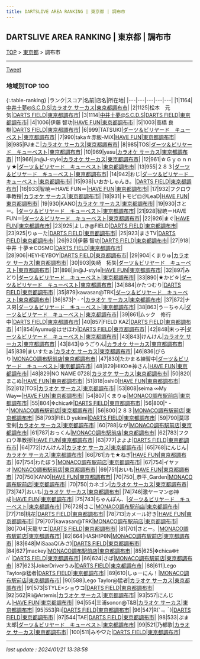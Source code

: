 ```yaml
---
title: DARTSLIVE AREA RANKING | 東京都 | 調布市
---
```

## DARTSLIVE AREA RANKING | 東京都 | 調布市

[TOP](/darts/rank/) > [東京都](/darts/rank/東京都/) > 調布市

___

<a href="https://twitter.com/share?ref_src=twsrc%5Etfw" data-text="DARTSLIVE AREA RANKING | 東京都調布市" class="twitter-share-button" data-via="DARTSLIVE" data-hashtags="DARTSLIVE" data-related="DARTSLIVE" data-show-count="false">Tweet</a>

### 地域別TOP 100

{:.table-ranking}
|ランク|スコア|名前|店名|所在地|
|---|---|---|---|---|
|1|1164|中井十夢@S.C.D.S|<a href="https://search.dartslive.com/jp/shop/7419993728dc20080d9b047a20a7ba1e">カラオケ サーカス</a>|<a href="/darts/rank/東京都/調布市">東京都調布市</a>|
|2|1125|松本　元気|<a href="https://search.dartslive.com/jp/shop/edbdca9743c1c7600d9b047a20a7ba1e">DARTS FIELD</a>|<a href="/darts/rank/東京都/調布市">東京都調布市</a>|
|3|1114|中井十夢@S.C.D.S|<a href="https://search.dartslive.com/jp/shop/edbdca9743c1c7600d9b047a20a7ba1e">DARTS FIELD</a>|<a href="/darts/rank/東京都/調布市">東京都調布市</a>|
|4|1006|伊藤 智功|<a href="https://search.dartslive.com/jp/shop/dff93e7800a9efcf0d9b047a20a7ba1e">HAVE FUN</a>|<a href="/darts/rank/東京都/調布市">東京都調布市</a>|
|5|1003|高橋 良樹|<a href="https://search.dartslive.com/jp/shop/edbdca9743c1c7600d9b047a20a7ba1e">DARTS FIELD</a>|<a href="/darts/rank/東京都/調布市">東京都調布市</a>|
|6|999|TATSUKI|<a href="https://search.dartslive.com/jp/shop/1aa4c28242c1b0cf0d9b047a20a7ba1e">ダーツ＆ビリヤード　キューベスト</a>|<a href="/darts/rank/東京都/調布市">東京都調布市</a>|
|7|990|taka☆赤飯-MiX|<a href="https://search.dartslive.com/jp/shop/dff93e7800a9efcf0d9b047a20a7ba1e">HAVE FUN</a>|<a href="/darts/rank/東京都/調布市">東京都調布市</a>|
|8|985|PJまこ|<a href="https://search.dartslive.com/jp/shop/7419993728dc20080d9b047a20a7ba1e">カラオケ サーカス</a>|<a href="/darts/rank/東京都/調布市">東京都調布市</a>|
|8|985|TOS|<a href="https://search.dartslive.com/jp/shop/1aa4c28242c1b0cf0d9b047a20a7ba1e">ダーツ＆ビリヤード　キューベスト</a>|<a href="/darts/rank/東京都/調布市">東京都調布市</a>|
|10|969|yasu|<a href="https://search.dartslive.com/jp/shop/7419993728dc20080d9b047a20a7ba1e">カラオケ サーカス</a>|<a href="/darts/rank/東京都/調布市">東京都調布市</a>|
|11|966|jin@J-style|<a href="https://search.dartslive.com/jp/shop/7419993728dc20080d9b047a20a7ba1e">カラオケ サーカス</a>|<a href="/darts/rank/東京都/調布市">東京都調布市</a>|
|12|961|☆Ｇｙｏｎｎｙ★|<a href="https://search.dartslive.com/jp/shop/1aa4c28242c1b0cf0d9b047a20a7ba1e">ダーツ＆ビリヤード　キューベスト</a>|<a href="/darts/rank/東京都/調布市">東京都調布市</a>|
|13|955|２８３|<a href="https://search.dartslive.com/jp/shop/1aa4c28242c1b0cf0d9b047a20a7ba1e">ダーツ＆ビリヤード　キューベスト</a>|<a href="/darts/rank/東京都/調布市">東京都調布市</a>|
|14|942|おじ|<a href="https://search.dartslive.com/jp/shop/1aa4c28242c1b0cf0d9b047a20a7ba1e">ダーツ＆ビリヤード　キューベスト</a>|<a href="/darts/rank/東京都/調布市">東京都調布市</a>|
|15|938|いおかしゅんき。|<a href="https://search.dartslive.com/jp/shop/edbdca9743c1c7600d9b047a20a7ba1e">DARTS FIELD</a>|<a href="/darts/rank/東京都/調布市">東京都調布市</a>|
|16|933|智暁＝HAVE FUN＝|<a href="https://search.dartslive.com/jp/shop/dff93e7800a9efcf0d9b047a20a7ba1e">HAVE FUN</a>|<a href="/darts/rank/東京都/調布市">東京都調布市</a>|
|17|932|フクロウ準教授|<a href="https://search.dartslive.com/jp/shop/7419993728dc20080d9b047a20a7ba1e">カラオケ サーカス</a>|<a href="/darts/rank/東京都/調布市">東京都調布市</a>|
|18|931|トモピロ＠LeaD|<a href="https://search.dartslive.com/jp/shop/dff93e7800a9efcf0d9b047a20a7ba1e">HAVE FUN</a>|<a href="/darts/rank/東京都/調布市">東京都調布市</a>|
|19|930|KANO|<a href="https://search.dartslive.com/jp/shop/7419993728dc20080d9b047a20a7ba1e">カラオケ サーカス</a>|<a href="/darts/rank/東京都/調布市">東京都調布市</a>|
|19|930|さとー。|<a href="https://search.dartslive.com/jp/shop/1aa4c28242c1b0cf0d9b047a20a7ba1e">ダーツ＆ビリヤード　キューベスト</a>|<a href="/darts/rank/東京都/調布市">東京都調布市</a>|
|21|928|智暁＝HAVE FUN＝|<a href="https://search.dartslive.com/jp/shop/1aa4c28242c1b0cf0d9b047a20a7ba1e">ダーツ＆ビリヤード　キューベスト</a>|<a href="/darts/rank/東京都/調布市">東京都調布市</a>|
|22|926|まぐ|<a href="https://search.dartslive.com/jp/shop/dff93e7800a9efcf0d9b047a20a7ba1e">HAVE FUN</a>|<a href="/darts/rank/東京都/調布市">東京都調布市</a>|
|23|925|よしき@FIELD|<a href="https://search.dartslive.com/jp/shop/edbdca9743c1c7600d9b047a20a7ba1e">DARTS FIELD</a>|<a href="/darts/rank/東京都/調布市">東京都調布市</a>|
|23|925|りゅーた|<a href="https://search.dartslive.com/jp/shop/edbdca9743c1c7600d9b047a20a7ba1e">DARTS FIELD</a>|<a href="/darts/rank/東京都/調布市">東京都調布市</a>|
|25|923|まさTV|<a href="https://search.dartslive.com/jp/shop/edbdca9743c1c7600d9b047a20a7ba1e">DARTS FIELD</a>|<a href="/darts/rank/東京都/調布市">東京都調布市</a>|
|26|920|伊藤 智功|<a href="https://search.dartslive.com/jp/shop/edbdca9743c1c7600d9b047a20a7ba1e">DARTS FIELD</a>|<a href="/darts/rank/東京都/調布市">東京都調布市</a>|
|27|918|中井 十夢☆COSMO|<a href="https://search.dartslive.com/jp/shop/edbdca9743c1c7600d9b047a20a7ba1e">DARTS FIELD</a>|<a href="/darts/rank/東京都/調布市">東京都調布市</a>|
|28|906|HEYHEYBOY|<a href="https://search.dartslive.com/jp/shop/edbdca9743c1c7600d9b047a20a7ba1e">DARTS FIELD</a>|<a href="/darts/rank/東京都/調布市">東京都調布市</a>|
|29|904|くまりゅ|<a href="https://search.dartslive.com/jp/shop/7419993728dc20080d9b047a20a7ba1e">カラオケ サーカス</a>|<a href="/darts/rank/東京都/調布市">東京都調布市</a>|
|30|903|矢崎　拓矢|<a href="https://search.dartslive.com/jp/shop/1aa4c28242c1b0cf0d9b047a20a7ba1e">ダーツ＆ビリヤード　キューベスト</a>|<a href="/darts/rank/東京都/調布市">東京都調布市</a>|
|31|898|jin@J-style|<a href="https://search.dartslive.com/jp/shop/dff93e7800a9efcf0d9b047a20a7ba1e">HAVE FUN</a>|<a href="/darts/rank/東京都/調布市">東京都調布市</a>|
|32|897|みどり|<a href="https://search.dartslive.com/jp/shop/1aa4c28242c1b0cf0d9b047a20a7ba1e">ダーツ＆ビリヤード　キューベスト</a>|<a href="/darts/rank/東京都/調布市">東京都調布市</a>|
|33|890|★かど☆|<a href="https://search.dartslive.com/jp/shop/1aa4c28242c1b0cf0d9b047a20a7ba1e">ダーツ＆ビリヤード　キューベスト</a>|<a href="/darts/rank/東京都/調布市">東京都調布市</a>|
|34|884|かたつむり|<a href="https://search.dartslive.com/jp/shop/edbdca9743c1c7600d9b047a20a7ba1e">DARTS FIELD</a>|<a href="/darts/rank/東京都/調布市">東京都調布市</a>|
|35|879|kawasan@TRK|<a href="https://search.dartslive.com/jp/shop/1aa4c28242c1b0cf0d9b047a20a7ba1e">ダーツ＆ビリヤード　キューベスト</a>|<a href="/darts/rank/東京都/調布市">東京都調布市</a>|
|36|873|^ - ^|<a href="https://search.dartslive.com/jp/shop/7419993728dc20080d9b047a20a7ba1e">カラオケ サーカス</a>|<a href="/darts/rank/東京都/調布市">東京都調布市</a>|
|37|872|ナス男|<a href="https://search.dartslive.com/jp/shop/1aa4c28242c1b0cf0d9b047a20a7ba1e">ダーツ＆ビリヤード　キューベスト</a>|<a href="/darts/rank/東京都/調布市">東京都調布市</a>|
|38|863|うーちゃん|<a href="https://search.dartslive.com/jp/shop/1aa4c28242c1b0cf0d9b047a20a7ba1e">ダーツ＆ビリヤード　キューベスト</a>|<a href="/darts/rank/東京都/調布市">東京都調布市</a>|
|39|861|ムック　修行中|<a href="https://search.dartslive.com/jp/shop/edbdca9743c1c7600d9b047a20a7ba1e">DARTS FIELD</a>|<a href="/darts/rank/東京都/調布市">東京都調布市</a>|
|40|857|FIELD KAZ|<a href="https://search.dartslive.com/jp/shop/edbdca9743c1c7600d9b047a20a7ba1e">DARTS FIELD</a>|<a href="/darts/rank/東京都/調布市">東京都調布市</a>|
|41|854|Ayumu@はせほわ|<a href="https://search.dartslive.com/jp/shop/edbdca9743c1c7600d9b047a20a7ba1e">DARTS FIELD</a>|<a href="/darts/rank/東京都/調布市">東京都調布市</a>|
|42|848|末っ子|<a href="https://search.dartslive.com/jp/shop/1aa4c28242c1b0cf0d9b047a20a7ba1e">ダーツ＆ビリヤード　キューベスト</a>|<a href="/darts/rank/東京都/調布市">東京都調布市</a>|
|43|843|けんけん|<a href="https://search.dartslive.com/jp/shop/7419993728dc20080d9b047a20a7ba1e">カラオケ サーカス</a>|<a href="/darts/rank/東京都/調布市">東京都調布市</a>|
|43|843|ゆうごりん|<a href="https://search.dartslive.com/jp/shop/7419993728dc20080d9b047a20a7ba1e">カラオケ サーカス</a>|<a href="/darts/rank/東京都/調布市">東京都調布市</a>|
|45|839|まいすたぁ|<a href="https://search.dartslive.com/jp/shop/7419993728dc20080d9b047a20a7ba1e">カラオケ サーカス</a>|<a href="/darts/rank/東京都/調布市">東京都調布市</a>|
|46|836|ぴらり|<a href="https://search.dartslive.com/jp/shop/9ef23733fd3ee8430d9b047a20a7ba1e">MONACO調布駅前店</a>|<a href="/darts/rank/東京都/調布市">東京都調布市</a>|
|47|830|たかまる練習中|<a href="https://search.dartslive.com/jp/shop/1aa4c28242c1b0cf0d9b047a20a7ba1e">ダーツ＆ビリヤード　キューベスト</a>|<a href="/darts/rank/東京都/調布市">東京都調布市</a>|
|48|829|HIKO✵神さん|<a href="https://search.dartslive.com/jp/shop/dff93e7800a9efcf0d9b047a20a7ba1e">HAVE FUN</a>|<a href="/darts/rank/東京都/調布市">東京都調布市</a>|
|48|829|NO NAME 0728|<a href="https://search.dartslive.com/jp/shop/7419993728dc20080d9b047a20a7ba1e">カラオケ サーカス</a>|<a href="/darts/rank/東京都/調布市">東京都調布市</a>|
|50|820|まこぬ|<a href="https://search.dartslive.com/jp/shop/dff93e7800a9efcf0d9b047a20a7ba1e">HAVE FUN</a>|<a href="/darts/rank/東京都/調布市">東京都調布市</a>|
|51|818|oshi0|<a href="https://search.dartslive.com/jp/shop/dff93e7800a9efcf0d9b047a20a7ba1e">HAVE FUN</a>|<a href="/darts/rank/東京都/調布市">東京都調布市</a>|
|52|812|TOS|<a href="https://search.dartslive.com/jp/shop/7419993728dc20080d9b047a20a7ba1e">カラオケ サーカス</a>|<a href="/darts/rank/東京都/調布市">東京都調布市</a>|
|53|808|seima ∞My Way∞|<a href="https://search.dartslive.com/jp/shop/dff93e7800a9efcf0d9b047a20a7ba1e">HAVE FUN</a>|<a href="/darts/rank/東京都/調布市">東京都調布市</a>|
|54|807|くまりゅ|<a href="https://search.dartslive.com/jp/shop/9ef23733fd3ee8430d9b047a20a7ba1e">MONACO調布駅前店</a>|<a href="/darts/rank/東京都/調布市">東京都調布市</a>|
|55|804|✼chica✼|<a href="https://search.dartslive.com/jp/shop/edbdca9743c1c7600d9b047a20a7ba1e">DARTS FIELD</a>|<a href="/darts/rank/東京都/調布市">東京都調布市</a>|
|56|800|^ - ^|<a href="https://search.dartslive.com/jp/shop/9ef23733fd3ee8430d9b047a20a7ba1e">MONACO調布駅前店</a>|<a href="/darts/rank/東京都/調布市">東京都調布市</a>|
|56|800|２８３|<a href="https://search.dartslive.com/jp/shop/9ef23733fd3ee8430d9b047a20a7ba1e">MONACO調布駅前店</a>|<a href="/darts/rank/東京都/調布市">東京都調布市</a>|
|58|793|FIELD yukimi|<a href="https://search.dartslive.com/jp/shop/edbdca9743c1c7600d9b047a20a7ba1e">DARTS FIELD</a>|<a href="/darts/rank/東京都/調布市">東京都調布市</a>|
|59|790|莫耶宝剣|<a href="https://search.dartslive.com/jp/shop/7419993728dc20080d9b047a20a7ba1e">カラオケ サーカス</a>|<a href="/darts/rank/東京都/調布市">東京都調布市</a>|
|60|788|なが|<a href="https://search.dartslive.com/jp/shop/9ef23733fd3ee8430d9b047a20a7ba1e">MONACO調布駅前店</a>|<a href="/darts/rank/東京都/調布市">東京都調布市</a>|
|61|787|おっくん|<a href="https://search.dartslive.com/jp/shop/9ef23733fd3ee8430d9b047a20a7ba1e">MONACO調布駅前店</a>|<a href="/darts/rank/東京都/調布市">東京都調布市</a>|
|62|783|フクロウ準教授|<a href="https://search.dartslive.com/jp/shop/dff93e7800a9efcf0d9b047a20a7ba1e">HAVE FUN</a>|<a href="/darts/rank/東京都/調布市">東京都調布市</a>|
|63|777|よよよ|<a href="https://search.dartslive.com/jp/shop/edbdca9743c1c7600d9b047a20a7ba1e">DARTS FIELD</a>|<a href="/darts/rank/東京都/調布市">東京都調布市</a>|
|64|772|けんけん2|<a href="https://search.dartslive.com/jp/shop/7419993728dc20080d9b047a20a7ba1e">カラオケ サーカス</a>|<a href="/darts/rank/東京都/調布市">東京都調布市</a>|
|65|768|にんじん|<a href="https://search.dartslive.com/jp/shop/7419993728dc20080d9b047a20a7ba1e">カラオケ サーカス</a>|<a href="/darts/rank/東京都/調布市">東京都調布市</a>|
|66|761|カモ★ねぎ|<a href="https://search.dartslive.com/jp/shop/dff93e7800a9efcf0d9b047a20a7ba1e">HAVE FUN</a>|<a href="/darts/rank/東京都/調布市">東京都調布市</a>|
|67|754|わたぼう|<a href="https://search.dartslive.com/jp/shop/9ef23733fd3ee8430d9b047a20a7ba1e">MONACO調布駅前店</a>|<a href="/darts/rank/東京都/調布市">東京都調布市</a>|
|67|754|イヤァオ|<a href="https://search.dartslive.com/jp/shop/9ef23733fd3ee8430d9b047a20a7ba1e">MONACO調布駅前店</a>|<a href="/darts/rank/東京都/調布市">東京都調布市</a>|
|69|751|おいも|<a href="https://search.dartslive.com/jp/shop/dff93e7800a9efcf0d9b047a20a7ba1e">HAVE FUN</a>|<a href="/darts/rank/東京都/調布市">東京都調布市</a>|
|70|750|KANO|<a href="https://search.dartslive.com/jp/shop/dff93e7800a9efcf0d9b047a20a7ba1e">HAVE FUN</a>|<a href="/darts/rank/東京都/調布市">東京都調布市</a>|
|70|750|_恭平_Garden|<a href="https://search.dartslive.com/jp/shop/9ef23733fd3ee8430d9b047a20a7ba1e">MONACO調布駅前店</a>|<a href="/darts/rank/東京都/調布市">東京都調布市</a>|
|70|750|カネゴン|<a href="https://search.dartslive.com/jp/shop/7419993728dc20080d9b047a20a7ba1e">カラオケ サーカス</a>|<a href="/darts/rank/東京都/調布市">東京都調布市</a>|
|73|747|おいも|<a href="https://search.dartslive.com/jp/shop/7419993728dc20080d9b047a20a7ba1e">カラオケ サーカス</a>|<a href="/darts/rank/東京都/調布市">東京都調布市</a>|
|74|746|激ヤーマン@神成|<a href="https://search.dartslive.com/jp/shop/dff93e7800a9efcf0d9b047a20a7ba1e">HAVE FUN</a>|<a href="/darts/rank/東京都/調布市">東京都調布市</a>|
|75|743|ちゃんぽん、|<a href="https://search.dartslive.com/jp/shop/1aa4c28242c1b0cf0d9b047a20a7ba1e">ダーツ＆ビリヤード　キューベスト</a>|<a href="/darts/rank/東京都/調布市">東京都調布市</a>|
|76|728|さこ|<a href="https://search.dartslive.com/jp/shop/9ef23733fd3ee8430d9b047a20a7ba1e">MONACO調布駅前店</a>|<a href="/darts/rank/東京都/調布市">東京都調布市</a>|
|77|718|桃花|<a href="https://search.dartslive.com/jp/shop/edbdca9743c1c7600d9b047a20a7ba1e">DARTS FIELD</a>|<a href="/darts/rank/東京都/調布市">東京都調布市</a>|
|78|713|カメール好き|<a href="https://search.dartslive.com/jp/shop/dff93e7800a9efcf0d9b047a20a7ba1e">HAVE FUN</a>|<a href="/darts/rank/東京都/調布市">東京都調布市</a>|
|79|707|kawasan@TRK|<a href="https://search.dartslive.com/jp/shop/9ef23733fd3ee8430d9b047a20a7ba1e">MONACO調布駅前店</a>|<a href="/darts/rank/東京都/調布市">東京都調布市</a>|
|80|704|天龍サエ|<a href="https://search.dartslive.com/jp/shop/edbdca9743c1c7600d9b047a20a7ba1e">DARTS FIELD</a>|<a href="/darts/rank/東京都/調布市">東京都調布市</a>|
|81|701|さとー。|<a href="https://search.dartslive.com/jp/shop/9ef23733fd3ee8430d9b047a20a7ba1e">MONACO調布駅前店</a>|<a href="/darts/rank/東京都/調布市">東京都調布市</a>|
|82|664|HASH!PθN|<a href="https://search.dartslive.com/jp/shop/9ef23733fd3ee8430d9b047a20a7ba1e">MONACO調布駅前店</a>|<a href="/darts/rank/東京都/調布市">東京都調布市</a>|
|83|648|MiSaaaQ(みさ)|<a href="https://search.dartslive.com/jp/shop/edbdca9743c1c7600d9b047a20a7ba1e">DARTS FIELD</a>|<a href="/darts/rank/東京都/調布市">東京都調布市</a>|
|84|627|mackey|<a href="https://search.dartslive.com/jp/shop/9ef23733fd3ee8430d9b047a20a7ba1e">MONACO調布駅前店</a>|<a href="/darts/rank/東京都/調布市">東京都調布市</a>|
|85|625|✼chica✼ｾﾊﾟ|<a href="https://search.dartslive.com/jp/shop/edbdca9743c1c7600d9b047a20a7ba1e">DARTS FIELD</a>|<a href="/darts/rank/東京都/調布市">東京都調布市</a>|
|86|624|さば|<a href="https://search.dartslive.com/jp/shop/9ef23733fd3ee8430d9b047a20a7ba1e">MONACO調布駅前店</a>|<a href="/darts/rank/東京都/調布市">東京都調布市</a>|
|87|623|JokerDriverうみ|<a href="https://search.dartslive.com/jp/shop/edbdca9743c1c7600d9b047a20a7ba1e">DARTS FIELD</a>|<a href="/darts/rank/東京都/調布市">東京都調布市</a>|
|88|611|Lego Taylor@猛者|<a href="https://search.dartslive.com/jp/shop/edbdca9743c1c7600d9b047a20a7ba1e">DARTS FIELD</a>|<a href="/darts/rank/東京都/調布市">東京都調布市</a>|
|89|610|しゅーにん！|<a href="https://search.dartslive.com/jp/shop/9ef23733fd3ee8430d9b047a20a7ba1e">MONACO調布駅前店</a>|<a href="/darts/rank/東京都/調布市">東京都調布市</a>|
|90|588|Lego Taylor@猛者|<a href="https://search.dartslive.com/jp/shop/7419993728dc20080d9b047a20a7ba1e">カラオケ サーカス</a>|<a href="/darts/rank/東京都/調布市">東京都調布市</a>|
|91|573|STYLE×ショウコ|<a href="https://search.dartslive.com/jp/shop/edbdca9743c1c7600d9b047a20a7ba1e">DARTS FIELD</a>|<a href="/darts/rank/東京都/調布市">東京都調布市</a>|
|92|562|Rii@Artemis|<a href="https://search.dartslive.com/jp/shop/7419993728dc20080d9b047a20a7ba1e">カラオケ サーカス</a>|<a href="/darts/rank/東京都/調布市">東京都調布市</a>|
|93|557|にんじん|<a href="https://search.dartslive.com/jp/shop/dff93e7800a9efcf0d9b047a20a7ba1e">HAVE FUN</a>|<a href="/darts/rank/東京都/調布市">東京都調布市</a>|
|94|554|三浦sonon@T&amp;B|<a href="https://search.dartslive.com/jp/shop/7419993728dc20080d9b047a20a7ba1e">カラオケ サーカス</a>|<a href="/darts/rank/東京都/調布市">東京都調布市</a>|
|95|553|Rii|<a href="https://search.dartslive.com/jp/shop/edbdca9743c1c7600d9b047a20a7ba1e">DARTS FIELD</a>|<a href="/darts/rank/東京都/調布市">東京都調布市</a>|
|96|547|R(*´﹃｀*)|<a href="https://search.dartslive.com/jp/shop/edbdca9743c1c7600d9b047a20a7ba1e">DARTS FIELD</a>|<a href="/darts/rank/東京都/調布市">東京都調布市</a>|
|97|544|TAE|<a href="https://search.dartslive.com/jp/shop/edbdca9743c1c7600d9b047a20a7ba1e">DARTS FIELD</a>|<a href="/darts/rank/東京都/調布市">東京都調布市</a>|
|98|533|ぷま太郎|<a href="https://search.dartslive.com/jp/shop/1aa4c28242c1b0cf0d9b047a20a7ba1e">ダーツ＆ビリヤード　キューベスト</a>|<a href="/darts/rank/東京都/調布市">東京都調布市</a>|
|99|521|乃都歌|<a href="https://search.dartslive.com/jp/shop/7419993728dc20080d9b047a20a7ba1e">カラオケ サーカス</a>|<a href="/darts/rank/東京都/調布市">東京都調布市</a>|
|100|511|みや♡た|<a href="https://search.dartslive.com/jp/shop/edbdca9743c1c7600d9b047a20a7ba1e">DARTS FIELD</a>|<a href="/darts/rank/東京都/調布市">東京都調布市</a>|



___

_last update : 2024/01/21 13:38:58_


<script src="https://cdnjs.cloudflare.com/ajax/libs/jquery/3.6.1/jquery.min.js" integrity="sha512-aVKKRRi/Q/YV+4mjoKBsE4x3H+BkegoM/em46NNlCqNTmUYADjBbeNefNxYV7giUp0VxICtqdrbqU7iVaeZNXA==" crossorigin="anonymous" referrerpolicy="no-referrer"></script>
<script src="https://cdnjs.cloudflare.com/ajax/libs/jquery.tablesorter/2.31.3/js/jquery.tablesorter.min.js" integrity="sha512-qzgd5cYSZcosqpzpn7zF2ZId8f/8CHmFKZ8j7mU4OUXTNRd5g+ZHBPsgKEwoqxCtdQvExE5LprwwPAgoicguNg==" crossorigin="anonymous" referrerpolicy="no-referrer"></script>
<link rel="stylesheet" href="https://cdnjs.cloudflare.com/ajax/libs/jquery.tablesorter/2.31.3/css/theme.default.min.css" integrity="sha512-wghhOJkjQX0Lh3NSWvNKeZ0ZpNn+SPVXX1Qyc9OCaogADktxrBiBdKGDoqVUOyhStvMBmJQ8ZdMHiR3wuEq8+w==" crossorigin="anonymous" referrerpolicy="no-referrer" />
<script>
$(function() {
    $(".table-ranking").tablesorter({sortList:[[0, 0]]});
});
</script>

<script async src="https://platform.twitter.com/widgets.js" charset="utf-8"></script>